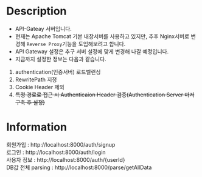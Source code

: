 # Description
- API-Gateay 서버입니다.
- 현재는 Apache Tomcat 기본 내장서버를 사용하고 있지만, 추후 Nginx서버로 변경해 `Reverse Proxy`기능을 도입해보려고 합니다.
- API Gateway 설정은 추구 서버 설정에 맞게 변경해 나갈 예정입니다.
- 지금까지 설정한 정보는 다음과 같습니다.

1. authentication(인증서버) 로드벨런싱
2. RewritePath 지정
3. Cookie Header 제외
4. ~~특정 경로로 접근 시 Authenticaion Header 검증(Authentication Server 마저 구축 후 설정)~~

# Information
회원가입 : http://localhost:8000/auth/signup  
로그인 : http://localhost:8000/auth/login  
사용자 정보 : http://localhost:8000/auth/{userId}  
DB값 전체 parsing : http://localhost:8000/parse/getAllData
